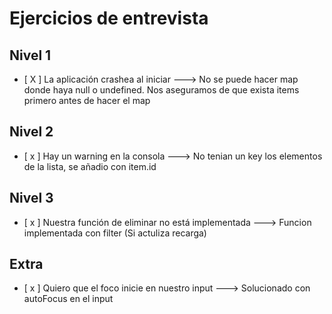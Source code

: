 # Ejercicios de entrevista

## Nivel 1
- [ X ] La aplicación crashea al iniciar ---> No se puede hacer map donde haya null o undefined. Nos aseguramos de que exista items primero antes de hacer el map

## Nivel 2
- [ x ] Hay un warning en la consola ---> No tenian un key los elementos de la lista, se añadio con item.id

## Nivel 3
- [ x ] Nuestra función de eliminar no está implementada ---> Funcion implementada con filter (Si actuliza recarga)

## Extra
- [ x ] Quiero que el foco inicie en nuestro input ---> Solucionado con autoFocus en el input
